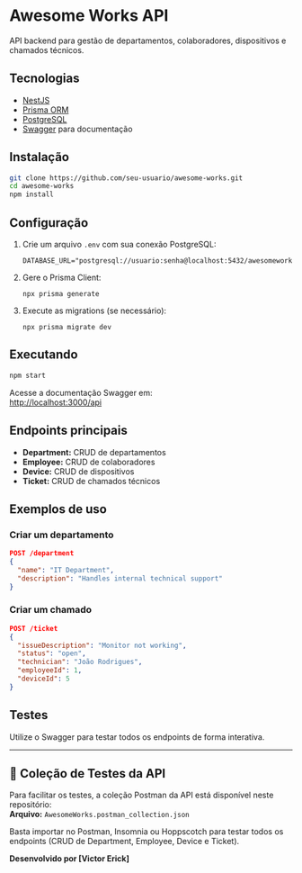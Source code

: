 # Awesome Works API

API backend para gestão de departamentos, colaboradores, dispositivos e chamados técnicos.

## Tecnologias

- [NestJS](https://nestjs.com/)
- [Prisma ORM](https://www.prisma.io/)
- [PostgreSQL](https://www.postgresql.org/)
- [Swagger](https://swagger.io/) para documentação

## Instalação

```bash
git clone https://github.com/seu-usuario/awesome-works.git
cd awesome-works
npm install
```

## Configuração

1. Crie um arquivo `.env` com sua conexão PostgreSQL:
   ```
   DATABASE_URL="postgresql://usuario:senha@localhost:5432/awesomeworks"
   ```

2. Gere o Prisma Client:
   ```
   npx prisma generate
   ```

3. Execute as migrations (se necessário):
   ```
   npx prisma migrate dev
   ```

## Executando

```bash
npm start
```

Acesse a documentação Swagger em:  
[http://localhost:3000/api](http://localhost:3000/api)

## Endpoints principais

- **Department:** CRUD de departamentos
- **Employee:** CRUD de colaboradores
- **Device:** CRUD de dispositivos
- **Ticket:** CRUD de chamados técnicos

## Exemplos de uso

### Criar um departamento

```json
POST /department
{
  "name": "IT Department",
  "description": "Handles internal technical support"
}
```

### Criar um chamado

```json
POST /ticket
{
  "issueDescription": "Monitor not working",
  "status": "open",
  "technician": "João Rodrigues",
  "employeeId": 1,
  "deviceId": 5
}
```

## Testes

Utilize o Swagger para testar todos os endpoints de forma interativa.

---
## 🧪 Coleção de Testes da API
Para facilitar os testes, a coleção Postman da API está disponível neste repositório:  
**Arquivo:** `AwesomeWorks.postman_collection.json`

Basta importar no Postman, Insomnia ou Hoppscotch para testar todos os endpoints (CRUD de Department, Employee, Device e Ticket).


**Desenvolvido por [Victor Erick]**